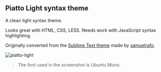 ## Piatto Light syntax theme

A clean light syntax theme.

Looks great with HTML, CSS, LESS. Needs work with JavaScript syntax highlighting.

Originally converted from the [Sublime Text theme](https://github.com/samuelrafo/piatto) made by [samuelrafo](https://github.com/samuelrafo).

![piatto-light](https://raw.githubusercontent.com/kovv/piatto-light/master/images/screenshot.png)

> The font used in the screenshot is Ubuntu Mono.
